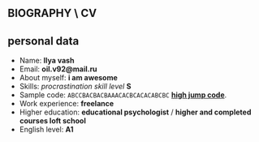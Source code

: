 ## BIOGRAPHY \ CV <br/>
## personal data
* Name: __Ilya vash__
* Email: __oil.v92@mail.ru__
* About myself: __i am awesome__
* Skills: _procrastination skill level_ **S**
* Sample code: ``ABCCBACBACBAAACACBCACACABCBC`` **[high jump code](https://en.wikipedia.org/wiki/RoboCop_Versus_The_Terminator)**.
* Work experience: __freelance__
* Higher education: __educational psychologist__ / __higher and completed courses loft school__
* English level: __A1__

